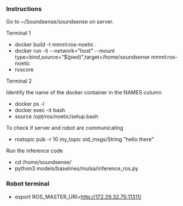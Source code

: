 ### Instructions
Go to ~/Soundsense/soundsense on server.

Terminal 1 
- docker build -t mmml:ros-noetic .
- docker run -it --network="host" --mount type=bind,source="$(pwd)",target=/home/soundsense mmml:ros-noetic
- roscore

Terminal 2 

Identify the name of the docker container in the NAMES column
- docker ps -l
- docker exec -it <name> bash
- source /opt/ros/noetic/setup.bash

To check if server and robot are communicating
- rostopic pub -r 10 my_topic std_msgs/String "hello there"

Run the inference code
- cd /home/soundsense/
- python3 models/baselines/mulsa/inference_ros.py


### Robot terminal
- export ROS_MASTER_URI=http://172.26.32.75:11311/